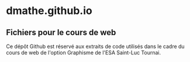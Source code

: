 # dmathe.github.io

## Fichiers pour le cours de web

Ce dépôt Github est réservé aux extraits de code utilisés dans le cadre du cours de web de l'option Graphisme de l'ESA Saint-Luc Tournai.
